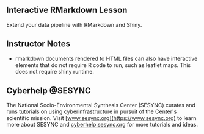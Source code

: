 ## Interactive RMarkdown Lesson

Extend your data pipeline with RMarkdown and Shiny.

## Instructor Notes

* rmarkdown documents rendered to HTML files can also have interactive 
elements that do not require R code to run, such as leaflet maps. This
does not require shiny runtime. 

## Cyberhelp @SESYNC

The National Socio-Environmental Synthesis Center (SESYNC) curates and runs
tutorials on using cyberinfrastructure in pursuit of the Center's scientific
mission. Visit [www.sesync.org](https://www.sesync.org) to learn more about
SESYNC and [cyberhelp.sesync.org](https://cyberhelp.sesync.org) for more
tutorials and ideas.
